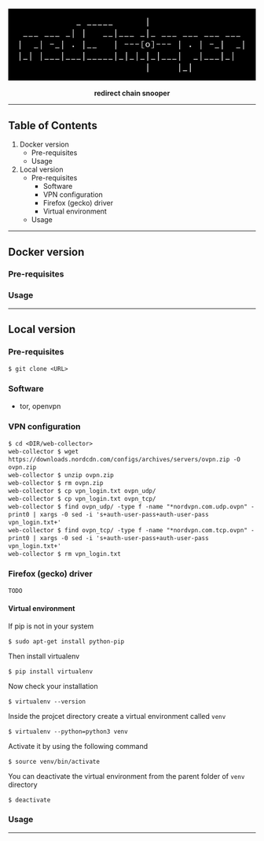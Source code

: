 <p align="center">
<img src="https://github.com/martinkubecka/redSnooper/blob/main/images/banner.png" alt="Logo">
<p align="center"><b>redirect chain snooper</b><br>
</p>

---
## Table of Contents

1. Docker version
    - Pre-requisites
    - Usage
2. Local version
    - Pre-requisites
        - Software
        - VPN configuration
        - Firefox (gecko) driver
        - Virtual environment
    - Usage

---
## Docker version

### Pre-requisites

### Usage

---
## Local version

### Pre-requisites

```
$ git clone <URL>
```

### Software

- tor, openvpn

### VPN configuration

```
$ cd <DIR/web-collector>
web-collector $ wget https://downloads.nordcdn.com/configs/archives/servers/ovpn.zip -O ovpn.zip 
web-collector $ unzip ovpn.zip
web-collector $ rm ovpn.zip
web-collector $ cp vpn_login.txt ovpn_udp/
web-collector $ cp vpn_login.txt ovpn_tcp/
web-collector $ find ovpn_udp/ -type f -name "*nordvpn.com.udp.ovpn" -print0 | xargs -0 sed -i 's+auth-user-pass+auth-user-pass vpn_login.txt+'
web-collector $ find ovpn_tcp/ -type f -name "*nordvpn.com.tcp.ovpn" -print0 | xargs -0 sed -i 's+auth-user-pass+auth-user-pass vpn_login.txt+'
web-collector $ rm vpn_login.txt

```

### Firefox (gecko) driver

```
TODO
```

#### Virtual environment

If pip is not in your system
```
$ sudo apt-get install python-pip
```

Then install virtualenv
```
$ pip install virtualenv
```

Now check your installation
```
$ virtualenv --version
```

Inside the projcet directory create a virtual environment called `venv`
```
$ virtualenv --python=python3 venv
```

Activate it by using the following command
```
$ source venv/bin/activate
```

You can deactivate the virtual environment from the parent folder of `venv` directory
``` 
$ deactivate
```

### Usage

---